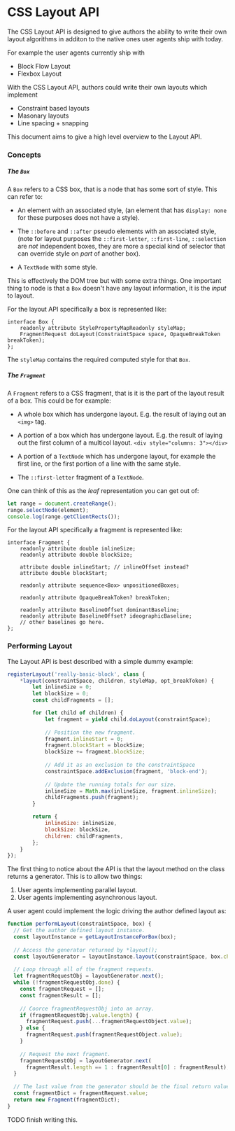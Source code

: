 # CSS Layout API

The CSS Layout API is designed to give authors the ability to write their own layout algorithms in
additon to the native ones user agents ship with today.

For example the user agents currently ship with
 - Block Flow Layout
 - Flexbox Layout

With the CSS Layout API, authors could write their own layouts which implement
 - Constraint based layouts
 - Masonary layouts
 - Line spacing + snapping

This document aims to give a high level overview to the Layout API.

### Concepts

##### The `Box`

A `Box` refers to a CSS box, that is a node that has some sort of style. This can refer to:

 - An element with an associated style, (an element that has `display: none` for these purposes does
    not have a style).

 - The `::before` and `::after` pseudo elements with an associated style, (note for layout purposes
    the `::first-letter`, `::first-line`, `::selection` are *not* independent boxes, they are more a
    special kind of selector that can override style on *part* of another box).

 - A `TextNode` with some style.

This is effectively the DOM tree but with some extra things. One important thing to node is that a
`Box` doesn't have any layout information, it is the _input_ to layout.

For the layout API specifically a box is represented like:

```webidl
interface Box {
    readonly attribute StylePropertyMapReadonly styleMap;
    FragmentRequest doLayout(ConstraintSpace space, OpaqueBreakToken breakToken);
};
```

The `styleMap` contains the required computed style for that `Box`.

##### The `Fragment`

A `Fragment` refers to a CSS fragment, that is it is the part of the layout result of a box. This
could be for example:

 - A whole box which has undergone layout. E.g. the result of laying out an `<img>` tag.

 - A portion of a box which has undergone layout. E.g. the result of laying out the first column of
     a multicol layout. `<div style="columns: 3"></div>`

 - A portion of a `TextNode` which has undergone layout, for example the first line, or the first
     portion of a line with the same style.
 
 - The `::first-letter` fragment of a `TextNode`.

One can think of this as the _leaf_ representation you can get out of:
```js
let range = document.createRange();
range.selectNode(element);
console.log(range.getClientRects());
```

For the layout API specifically a fragment is represented like:

```webidl
interface Fragment {
    readonly attribute double inlineSize;
    readonly attribute double blockSize;

    attribute double inlineStart; // inlineOffset instead?
    attribute double blockStart;

    readonly attribute sequence<Box> unpositionedBoxes;

    readonly attribute OpaqueBreakToken? breakToken;

    readonly attribute BaselineOffset dominantBaseline;
    readonly attribute BaselineOffset? ideographicBaseline;
    // other baselines go here.
};
```

### Performing Layout

The Layout API is best described with a simple dummy example:

```js
registerLayout('really-basic-block', class {
    *layout(constraintSpace, children, styleMap, opt_breakToken) {
        let inlineSize = 0;
        let blockSize = 0;
        const childFragments = [];

        for (let child of children) {
            let fragment = yield child.doLayout(constraintSpace);
            
            // Position the new fragment.
            fragment.inlineStart = 0;
            fragment.blockStart = blockSize;
            blockSize += fragment.blockSize;
            
            // Add it as an exclusion to the constraintSpace
            constraintSpace.addExclusion(fragment, 'block-end');
            
            // Update the running totals for our size.
            inlineSize = Math.max(inlineSize, fragment.inlineSize);
            childFragments.push(fragment);
        }

        return {
            inlineSize: inlineSize,
            blockSize: blockSize,
            children: childFragments,
        };
    }
});
```

The first thing to notice about the API is that the layout method on the class returns a generator.
This is to allow two things:
 1. User agents implementing parallel layout.
 2. User agents implementing asynchronous layout.

A user agent could implement the logic driving the author defined layout as:

```js
function performLayout(constraintSpace, box) {
  // Get the author defined layout instance.
  const layoutInstance = getLayoutInstanceForBox(box);
  
  // Access the generator returned by *layout();
  const layoutGenerator = layoutInstance.layout(constraintSpace, box.children, box.styleMap);
  
  // Loop through all of the fragment requests.
  let fragmentRequestObj = layoutGenerator.next();
  while (!fragmentRequestObj.done) {
    const fragmentRequest = [];
    const fragmentResult = [];
    
    // Coorce fragmentRequestObj into an array.
    if (fragmentRequestObj.value.length) {
      fragmentRequest.push(...fragmentRequestObject.value);
    } else {
      fragmentRequest.push(fragmentRequestObject.value);
    }
    
    // Request the next fragment.
    fragmentRequestObj = layoutGenerator.next(
      fragmentResult.length == 1 : fragmentResult[0] : fragmentResult);
  }
  
  // The last value from the generator should be the final return value.
  const fragmentDict = fragmentRequest.value;
  return new Fragment(fragmentDict);
}
```


TODO finish writing this.
